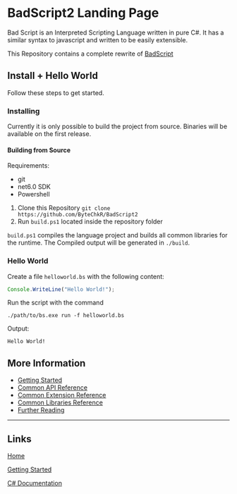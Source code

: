 # BadScript2 Landing Page
Bad Script is an Interpreted Scripting Language written in pure C#. It has a similar syntax to javascript and written to be easily extensible.

This Repository contains a complete rewrite of [BadScript](https://github.com/ByteChkR/BadScript)

## Install + Hello World

Follow these steps to get started.

### Installing

Currently it is only possible to build the project from source. Binaries will be available on the first release.

#### Building from Source

Requirements:
- git
- net6.0 SDK
- Powershell

1. Clone this Repository `git clone https://github.com/ByteChkR/BadScript2`
2. Run `build.ps1` located inside the repository folder

`build.ps1` compiles the language project and builds all common libraries for the runtime.
The Compiled output will be generated in `./build`.

### Hello World
Create a file `helloworld.bs` with the following content:
```js
Console.WriteLine("Hello World!");
```

Run the script with the command
```
./path/to/bs.exe run -f helloworld.bs
```

Output:
```
Hello World!
```

## More Information

- [Getting Started](./GettingStarted.md)
- [Common API Reference](./common/api/Readme.md)
- [Common Extension Reference](./common/extensions/Readme.md)
- [Common Libraries Reference](./common/libraries/Readme.md)
- [Further Reading](./FurtherReading.md)


___

## Links

[Home](https://bytechkr.github.io/BadScript2/)

[Getting Started](https://bytechkr.github.io/BadScript2/GettingStarted.html)

[C# Documentation](https://bytechkr.github.io/BadScript2/reference/index.html)
